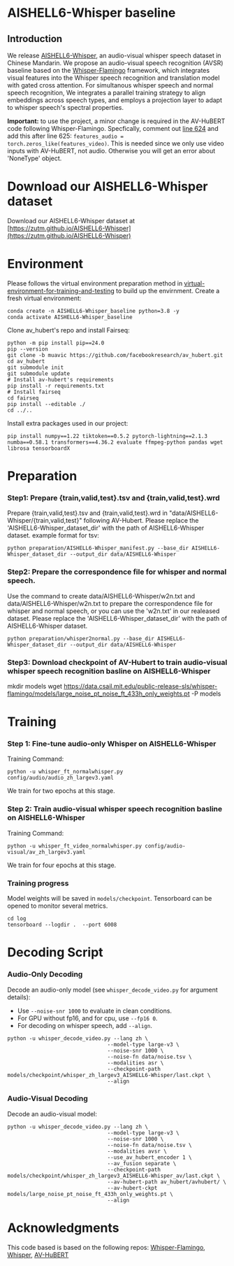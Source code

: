 # AISHELL6-Whisper baseline

## Introduction

We release [AISHELL6-Whisper](https://zutm.github.io/AISHELL6-Whisper), an audio-visual whisper speech dataset in Chinese Mandarin. We propose an audio-visual speech recognition (AVSR) baseline based on the [Whisper-Flamingo](https://github.com/roudimit/whisper-flamingo)  framework, which integrates visual features into the Whisper speech recognition and translation model with gated cross attention. For simultanous whisper speech and normal speech recognition, We integrates a parallel training strategy to align embeddings across speech types, and employs a projection layer to adapt to whisper speech's spectral properties.



**Important:** to use the project, a minor change is required in the AV-HuBERT code following Whisper-Flamingo.
Specfically, comment out [line 624](https://github.com/facebookresearch/av_hubert/blob/e8a6d4202c208f1ec10f5d41a66a61f96d1c442f/avhubert/hubert.py#L624) and add this after line 625: `features_audio = torch.zeros_like(features_video)`. This is needed since we only use video inputs with AV-HuBERT, not audio. Otherwise you will get an error about 'NoneType' object. 

# Download our AISHELL6-Whisper dataset
Download our AISHELL6-Whisper dataset at [https://zutm.github.io/AISHELL6-Whisper](https://zutm.github.io/AISHELL6-Whisper)

# Environment
Please follows the virtual environment preparation method in [virtual-environment-for-training-and-testing](https://github.com/roudimit/whisper-flamingo/blob/main/README.md#virtual-environment-for-training-and-testing) to build up the envirnment.
Create a fresh virtual environment:
```
conda create -n AISHELL6-Whisper_baseline python=3.8 -y
conda activate AISHELL6-Whisper_baseline
```

Clone av_hubert's repo and install Fairseq:
```
python -m pip install pip==24.0
pip --version
git clone -b muavic https://github.com/facebookresearch/av_hubert.git
cd av_hubert
git submodule init
git submodule update
# Install av-hubert's requirements
pip install -r requirements.txt
# Install fairseq
cd fairseq
pip install --editable ./
cd ../..
```
Install extra packages used in our project:
```
pip install numpy==1.22 tiktoken==0.5.2 pytorch-lightning==2.1.3 numba==0.58.1 transformers==4.36.2 evaluate ffmpeg-python pandas wget librosa tensorboardX
```

# Preparation
### Step1: Prepare {train,valid,test}.tsv and {train,valid,test}.wrd
Prepare {train,valid,test}.tsv and {train,valid,test}.wrd in "data/AISHELL6-Whisper/{train,valid,test}" following AV-Hubert. Please replace the 'AISHELL6-Whisper_dataset_dir' with the path of AISHELL6-Whisper dataset.
example format for tsv:
```
python preparation/AISHELL6-Whisper_manifest.py --base_dir AISHELL6-Whisper_dataset_dir --output_dir data/AISHELL6-Whisper
```
### Step2: Prepare the correspondence file for whisper and normal speech.
Use the command to create data/AISHELL6-Whisper/w2n.txt and data/AISHELL6-Whisper/w2n.txt to prepare the correspondence file for whisper and normal speech, or you can use the 'w2n.txt' in our realeased dataset. Please replace the 'AISHELL6-Whisper_dataset_dir' with the path of AISHELL6-Whisper dataset. 
```
python preparation/whisper2normal.py --base_dir AISHELL6-Whisper_dataset_dir --output_dir data/AISHELL6-Whisper
```
### Step3: Download checkpoint of AV-Hubert to train audio-visual whisper speech recognition basline on AISHELL6-Whisper
mkdir models
wget https://data.csail.mit.edu/public-release-sls/whisper-flamingo/models/large_noise_pt_noise_ft_433h_only_weights.pt -P models

# Training

### Step 1: Fine-tune audio-only Whisper on AISHELL6-Whisper
Training Command:
```
python -u whisper_ft_normalwhisper.py config/audio/audio_zh_largev3.yaml
```
We train for two epochs at this stage.

### Step 2: Train audio-visual whisper speech recognition basline on AISHELL6-Whisper
Training Command:
```
python -u whisper_ft_video_normalwhisper.py config/audio-visual/av_zh_largev3.yaml
```
We train for four epochs at this stage.

### Training progress
Model weights will be saved in `models/checkpoint`.
Tensorboard can be opened to monitor several metrics.
```
cd log
tensorboard --logdir .  --port 6008
```


# Decoding Script
### Audio-Only Decoding
Decode an audio-only model (see `whisper_decode_video.py` for argument details):
- Use `--noise-snr 1000` to evaluate in clean conditions.
- For GPU without fp16, and for cpu, use `--fp16 0`.
- For decoding on whisper speech, add `--align`.
```
python -u whisper_decode_video.py --lang zh \
                                --model-type large-v3 \
                                --noise-snr 1000 \
                                --noise-fn data/noise.tsv \
                                --modalities asr \
                                --checkpoint-path models/checkpoint/whisper_zh_largev3_AISHELL6-Whisper/last.ckpt \
                                --align
```


### Audio-Visual Decoding
Decode an audio-visual model:
```
python -u whisper_decode_video.py --lang zh \
                                --model-type large-v3 \
                                --noise-snr 1000 \
                                --noise-fn data/noise.tsv \
                                --modalities avsr \
                                --use_av_hubert_encoder 1 \
                                --av_fusion separate \
                                --checkpoint-path models/checkpoint/whisper_zh_largev3_AISHELL6-Whisper_av/last.ckpt \
                                --av-hubert-path av_hubert/avhubert/ \
                                --av-hubert-ckpt models/large_noise_pt_noise_ft_433h_only_weights.pt \
                                --align
```
                          


# Acknowledgments
This code based is based on the following repos: [Whisper-Flamingo](https://github.com/roudimit/whisper-flamingo), [Whisper](https://github.com/openai/whisper), [AV-HuBERT](https://github.com/facebookresearch/av_hubert)
